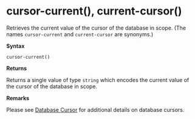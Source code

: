 # cursor-current(), current-cursor()

Retrieves the current value of the cursor of the database in scope. (The names `cursor-current`
and `current-cursor` are synonyms.)

**Syntax**

`cursor-current()`

**Returns**

Returns a single value of type `string` which encodes the current value of the
cursor of the database in scope.

**Remarks**

Please see [Database Cursor](https://kusdoc2.azurewebsites.net/docs/concepts/concepts_databasecursor.html) for additional
details on database cursors.



